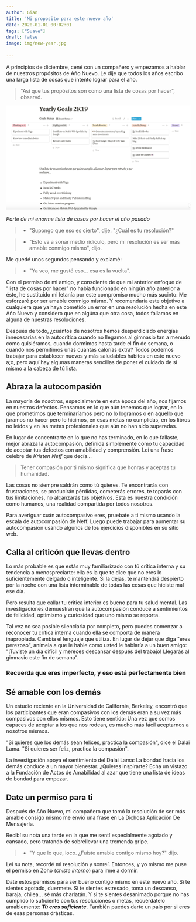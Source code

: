 ```yaml
---
author: Gian
title: 'Mi proposito para este nuevo año'
date: 2020-01-01 00:02:01
tags: ["Suave"]
draft: false
image: img/new-year.jpg

---
```


A principios de diciembre, cené con un compañero y empezamos a hablar de nuestros propósitos de Año Nuevo. Le dije que todos los años escribo una larga lista de cosas que intento lograr para el año.

> "Así que tus propósitos son como una lista de cosas por hacer", observó.

![Parte de mi cr](img/todo2k19.png)

*Parte de mi enorme lista de cosas por hacer el año pasado*

> -  "Supongo que eso es cierto", dije. "¿Cuál es tu resolución?"

> - "Esto va a sonar medio ridiculo, pero mi resolución es ser más amable conmigo mismo", dijo.

Me quedé unos segundos pensando y exclamé:
> - "Ya veo, me gustó eso... esa es la vuelta".

Con el permiso de mi amigo, y consciente de que mi anterior enfoque de "lista de cosas por hacer" no había funcionado en ningún año anterior a éste, he sustituido mi letanía por este compromiso mucho más sucinto: Me esforzaré por ser amable conmigo mismo. Y recomendaría este objetivo a cualquiera que ya haya cometido un error en una resolución hecha en este Año Nuevo y considero que en algúna que otra cosa, todos fallamos en alguna de nuestras resoluciones.

Después de todo, ¿cuántos de nosotros hemos desperdiciado energías innecesarias en la autocrítica cuando no llegamos al gimnasio tan a menudo como quisiéramos, cuando dormimos hasta tarde el fin de semana, o cuando nos permitimos unas cuantas calorías extra? Todos podemos trabajar para establecer nuevos y más saludables hábitos en este nuevo a;o, pero aquí hay algunas maneras sencillas de poner el cuidado de sí mismo a la cabeza de tú lista.

## Abraza la autocompasión

La mayoría de nosotros, especialmente en esta época del año, nos fijamos en nuestros defectos. Pensamos en lo que aún tenemos que lograr, en lo que prometimos que terminaríamos pero no lo logramos o en aquello que juramos no hacer pero lo hicimos, en esas metas no cumplidas, en los libros no leídos y en las metas profesionales que aún no han sido superadas.

En lugar de concentrarte en lo que no has terminado, en lo que fallaste, mejor abraza la autocompasión, definida simplemente como tu capacidad de aceptar tus defectos con amabilidad y comprensión. Leí una frase celebre de *Kristen Neff* que decía...

> Tener compasión por ti mismo significa que honras y aceptas tu humanidad.

Las cosas no siempre saldrán como tú quieres. Te encontrarás con frustraciones, se producirán pérdidas, cometerás errores, te toparás con tus limitaciones, no alcanzarás tus objetivos. Esta es nuestra condición como humanos, una realidad compartida por todos nosotros.

Para averiguar cuán autocompasivo eres, pruebate a ti mismo usando la escala de autocompasión de Neff. Luego puede trabajar para aumentar su autocompasión usando algunos de los ejercicios disponibles en su sitio web.

## Calla al criticón que llevas dentro

Lo más probable es que estás muy familiarizado con tú crítica interna y su tendencia a menospreciarte: ella es la que te dice que no eres lo suficientemente delgado o inteligente. Si la dejas, te mantendrá despierto por la noche con una lista interminable de todas las cosas que hiciste mal ese día.

Pero resulta que callar tu crítica interior es bueno para tu salud mental. Las investigaciones demuestran que la autocompasión conduce a sentimientos de felicidad, optimismo y curiosidad que uno mismo se reporta.

Tal vez no sea posible silenciarla por completo, pero puedes comenzar a reconocer tu crítica interna cuando ella se comporta de manera inapropiada. Cambia el lenguaje que utiliza. En lugar de dejar que diga "eres perezoso", anímela a que le hable como usted le hablaría a un buen amigo: "¡Tuviste un día difícil y mereces descansar después del trabajo! Llegarás al gimnasio este fin de semana".

### Recuerda que eres imperfecto, y eso está perfectamente bien

## Sé amable con los demás

Un estudio reciente en la Universidad de California, Berkeley, encontró que los participantes que eran compasivos con los demás eran a su vez más compasivos con ellos mismos. Esto tiene sentido: Una vez que somos capaces de aceptar a los que nos rodean, es mucho más fácil aceptarnos a nosotros mismos.

"Si quieres que los demás sean felices, practica la compasión", dice el Dalai Lama. "Si quieres ser feliz, practica la compasión".

La investigación apoya el sentimiento del Dalai Lama: La bondad hacia los demás conduce a un mayor bienestar. ¿Quieres inspirarte? Echa un vistazo a la Fundación de Actos de Amabilidad al azar que tiene una lista de ideas de bondad para empezar.

## Date un permiso para ti

Después de Año Nuevo, mi compañero que tomó la resolución de ser más amable consigo mismo me envió una frase en La Dichosa Aplicación De Mensajería.

Recibí su nota una tarde en la que me sentí especialmente agotado y cansado, pero tratando de sobrellevar una tremenda gripe.

> - "Y que lo que, loco. ¿Fuiste amable contigo mismo hoy?" dijo.

Leí su nota, recordé mi resolución y sonreí. Entonces, y yo mismo me puse el permiso en Zoho (*chiste interno*) para irme a dormir.

Date estos permisos para ser bueno contigo mismo en este nuevo año. Si te sientes agotado, duermete. Si te sientes estresado, toma un descanso, baraja, chilea... sé más charlatán. Y si te sientes desanimado porque no has cumplido lo suficiente con tus resoluciones o metas, recuérdatelo amablemente: ***Tú eres suficiente***. También puedes darte un palo por si eres de esas personas drásticas.